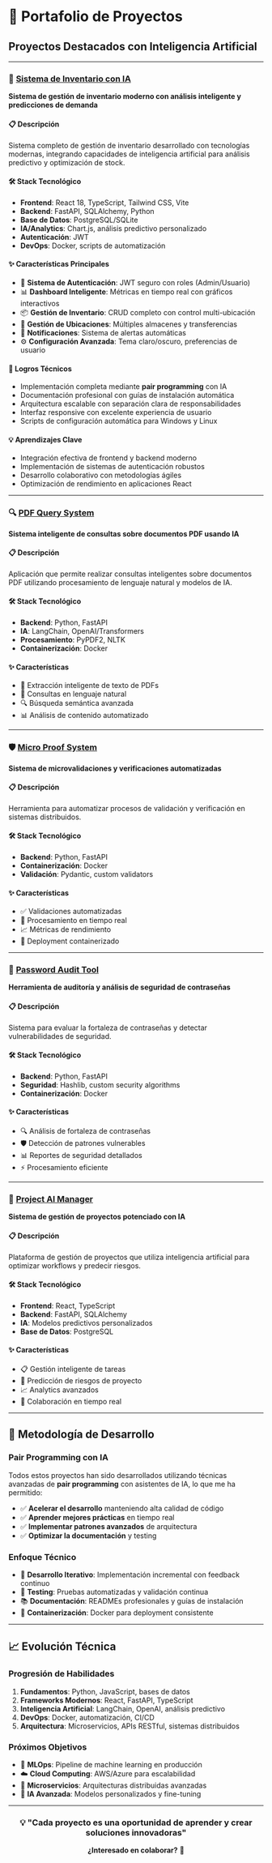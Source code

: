 # 🚀 Portafolio de Proyectos

## Proyectos Destacados con Inteligencia Artificial

---

### 🤖 [Sistema de Inventario con IA](https://github.com/djS1km4/inventory-ai-system)
**Sistema de gestión de inventario moderno con análisis inteligente y predicciones de demanda**

#### 📋 **Descripción**
Sistema completo de gestión de inventario desarrollado con tecnologías modernas, integrando capacidades de inteligencia artificial para análisis predictivo y optimización de stock.

#### 🛠️ **Stack Tecnológico**
- **Frontend**: React 18, TypeScript, Tailwind CSS, Vite
- **Backend**: FastAPI, SQLAlchemy, Python
- **Base de Datos**: PostgreSQL/SQLite
- **IA/Analytics**: Chart.js, análisis predictivo personalizado
- **Autenticación**: JWT
- **DevOps**: Docker, scripts de automatización

#### ✨ **Características Principales**
- 🔐 **Sistema de Autenticación**: JWT seguro con roles (Admin/Usuario)
- 📊 **Dashboard Inteligente**: Métricas en tiempo real con gráficos interactivos
- 📦 **Gestión de Inventario**: CRUD completo con control multi-ubicación
- 🏢 **Gestión de Ubicaciones**: Múltiples almacenes y transferencias
- 🔔 **Notificaciones**: Sistema de alertas automáticas
- ⚙️ **Configuración Avanzada**: Tema claro/oscuro, preferencias de usuario

#### 🎯 **Logros Técnicos**
- Implementación completa mediante **pair programming** con IA
- Documentación profesional con guías de instalación automática
- Arquitectura escalable con separación clara de responsabilidades
- Interfaz responsive con excelente experiencia de usuario
- Scripts de configuración automática para Windows y Linux

#### 💡 **Aprendizajes Clave**
- Integración efectiva de frontend y backend moderno
- Implementación de sistemas de autenticación robustos
- Desarrollo colaborativo con metodologías ágiles
- Optimización de rendimiento en aplicaciones React

---

### 🔍 [PDF Query System](https://github.com/djS1km4/pdf-query)
**Sistema inteligente de consultas sobre documentos PDF usando IA**

#### 📋 **Descripción**
Aplicación que permite realizar consultas inteligentes sobre documentos PDF utilizando procesamiento de lenguaje natural y modelos de IA.

#### 🛠️ **Stack Tecnológico**
- **Backend**: Python, FastAPI
- **IA**: LangChain, OpenAI/Transformers
- **Procesamiento**: PyPDF2, NLTK
- **Containerización**: Docker

#### ✨ **Características**
- 📄 Extracción inteligente de texto de PDFs
- 🤖 Consultas en lenguaje natural
- 🔍 Búsqueda semántica avanzada
- 📊 Análisis de contenido automatizado

---

### 🛡️ [Micro Proof System](https://github.com/djS1km4/micro-proof)
**Sistema de microvalidaciones y verificaciones automatizadas**

#### 📋 **Descripción**
Herramienta para automatizar procesos de validación y verificación en sistemas distribuidos.

#### 🛠️ **Stack Tecnológico**
- **Backend**: Python, FastAPI
- **Containerización**: Docker
- **Validación**: Pydantic, custom validators

#### ✨ **Características**
- ✅ Validaciones automatizadas
- 🔄 Procesamiento en tiempo real
- 📈 Métricas de rendimiento
- 🐳 Deployment containerizado

---

### 🔐 [Password Audit Tool](https://github.com/djS1km4/pass-audit)
**Herramienta de auditoría y análisis de seguridad de contraseñas**

#### 📋 **Descripción**
Sistema para evaluar la fortaleza de contraseñas y detectar vulnerabilidades de seguridad.

#### 🛠️ **Stack Tecnológico**
- **Backend**: Python, FastAPI
- **Seguridad**: Hashlib, custom security algorithms
- **Containerización**: Docker

#### ✨ **Características**
- 🔍 Análisis de fortaleza de contraseñas
- 🛡️ Detección de patrones vulnerables
- 📊 Reportes de seguridad detallados
- ⚡ Procesamiento eficiente

---

### 🎯 [Project AI Manager](https://github.com/djS1km4/project-ai-manager)
**Sistema de gestión de proyectos potenciado con IA**

#### 📋 **Descripción**
Plataforma de gestión de proyectos que utiliza inteligencia artificial para optimizar workflows y predecir riesgos.

#### 🛠️ **Stack Tecnológico**
- **Frontend**: React, TypeScript
- **Backend**: FastAPI, SQLAlchemy
- **IA**: Modelos predictivos personalizados
- **Base de Datos**: PostgreSQL

#### ✨ **Características**
- 📋 Gestión inteligente de tareas
- 🤖 Predicción de riesgos de proyecto
- 📈 Analytics avanzados
- 👥 Colaboración en tiempo real

---

## 🎯 Metodología de Desarrollo

### **Pair Programming con IA**
Todos estos proyectos han sido desarrollados utilizando técnicas avanzadas de **pair programming** con asistentes de IA, lo que me ha permitido:

- ✅ **Acelerar el desarrollo** manteniendo alta calidad de código
- ✅ **Aprender mejores prácticas** en tiempo real
- ✅ **Implementar patrones avanzados** de arquitectura
- ✅ **Optimizar la documentación** y testing

### **Enfoque Técnico**
- 🔄 **Desarrollo Iterativo**: Implementación incremental con feedback continuo
- 🧪 **Testing**: Pruebas automatizadas y validación continua
- 📚 **Documentación**: READMEs profesionales y guías de instalación
- 🐳 **Containerización**: Docker para deployment consistente

---

## 📈 Evolución Técnica

### **Progresión de Habilidades**
1. **Fundamentos**: Python, JavaScript, bases de datos
2. **Frameworks Modernos**: React, FastAPI, TypeScript
3. **Inteligencia Artificial**: LangChain, OpenAI, análisis predictivo
4. **DevOps**: Docker, automatización, CI/CD
5. **Arquitectura**: Microservicios, APIs RESTful, sistemas distribuidos

### **Próximos Objetivos**
- 🚀 **MLOps**: Pipeline de machine learning en producción
- ☁️ **Cloud Computing**: AWS/Azure para escalabilidad
- 🔄 **Microservicios**: Arquitecturas distribuidas avanzadas
- 🤖 **IA Avanzada**: Modelos personalizados y fine-tuning

---

<div align="center">

### 💡 "Cada proyecto es una oportunidad de aprender y crear soluciones innovadoras"

**¿Interesado en colaborar?** 🤝

</div>